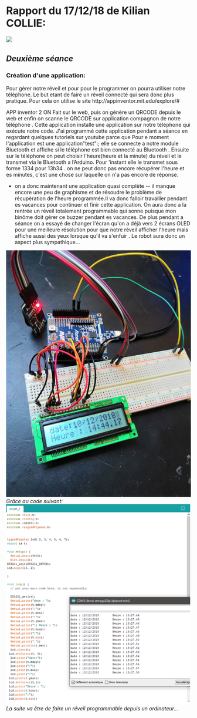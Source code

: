 <h1>Rapport du  17/12/18 de Kilian COLLIE:</h1>
 

  
<img src="https://lh3.googleusercontent.com/i5p5qfCi6jCOEdJZbtTNDbd4LNHZtXg5mqx32KyTXSkzRoiwFUgWNd5u9Ed7LjkWKQ=s128" />



<h2>
 <em>Deuxième séance</em>
</h2>
<p>
  
<h3>Création d'une application:</h3>
Pour gérer notre réveil et pour pour le programmer on pourra utiliser notre téléphone. Le but etant de faire un réveil connecté qui sera donc plus pratique. Pour cela on utilise le site http://appinventor.mit.edu/explore/# 

APP inventor 2  ON Fait sur le web, puis on génère un QRCODE depuis le web et enfin on scanne le QRCODE sur application compagnon de notre téléphone . Cette application installe une application sur notre téléphone qui exécute notre code. 
 J'ai programmé cette application pendant a séance en regardant quelques tutoriels sur youtube parce que 
Pour e moment l'application est une application"test":; elle se connecte a notre module Bluetooth et affiche si le téléphone est bien connecté au Bluetooth . Ensuite sur le téléphone on peut choisir l'heure(heure et la minute) du réveil et le transmet via le Bluetooth a l’Arduino. Pour 'instant elle le transmet sous forme 1334 pour 13h34 . on ne peut donc pas encore récupérer l'heure et es minutes, c'est une chose sur laquelle on n'a pas encore de réponse.  
-  on a donc maintenant une  application quasi complète -- il manque encore une peu de graphisme et de résoudre le problème de récupération de l'heure programmée.Il va donc falloir travailler pendant es vacances pour continuer et finir cette application.
On aura donc a la rentrée un réveil totalement programmable qui sonne puisque mon binôme doit gérer ce buzzer pendant es vacances.
De plus pendant a séance on a essayé de changer l'écran qu'on a déjà vers 2 écrans OLED pour une meilleure résolution pour que notre réveil afficher l'heure mais affiche aussi des yeux lorsque qu'il va s'enfuir . Le robot aura donc un aspect plus sympathique...
 
  
  

<img src="Images-import/img1.jpg" alt="voir image 1 dans le fichier img-import"/>
<em>Grâce au code suivant:</em>
<img src="Images-import/code numero1.png" alt="voir image  dans le fichier img-import"/>
 <em>La suite va être de faire un réveil programmable depuis un ordinateur...</em> 


</p>







